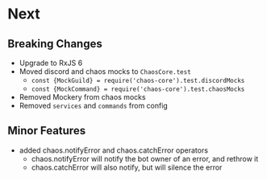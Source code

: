 Next
====

Breaking Changes
--------------
- Upgrade to RxJS 6
- Moved discord and chaos mocks to `ChaosCore.test`
  - `const {MockGuild} = require('chaos-core').test.discordMocks`
  - `const {MockCommand} = require('chaos-core').test.chaosMocks`
- Removed Mockery from chaos mocks
- Removed `services` and `commands` from config

Minor Features
--------------
- added chaos.notifyError and chaos.catchError operators
    - chaos.notifyError will notify the bot owner of an error, and rethrow it
    - chaos.catchError will also notify, but will silence the error
